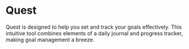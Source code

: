 # Quest
 Quest is designed to help you set and track your goals effectively. This intuitive tool combines elements of a daily journal and progress tracker, making goal management a breeze. 
